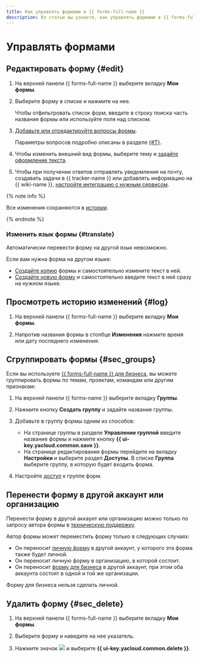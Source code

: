 ```yaml
---
title: Как управлять формами в {{ forms-full-name }}
description: Из статьи вы узнаете, как управлять формами в {{ forms-full-name }}.
---
```


# Управлять формами

## Редактировать форму {#edit}

1. На верхней панели {{ forms-full-name }} выберите вкладку **Мои формы**.

1. Выберите форму в списке и нажмите на нее.
   
   Чтобы отфильтровать список форм, введите в строку поиска часть названия формы или используйте поля над списком.

1. [Добавьте или отредактируйте вопросы формы](add-questions.md).
   
   Параметры вопросов подробно описаны в разделе [{#T}](blocks-ref/blocks-reference.md).

1. Чтобы изменить внешний вид формы, выберите тему и [задайте оформление текста](appearance.md).

1. Чтобы при получении ответов отправлять уведомления на почту, создавать задачи в {{ tracker-name }} или добавлять информацию на {{ wiki-name }}, [настройте интеграцию с нужным сервисом](notifications.md).

{% note info %}

Все изменения сохраняются в [истории](#log).

{% endnote %}


### Изменить язык формы {#translate}

Автоматически перевести форму на другой язык невозможно.

Если вам нужна форма на другом языке:
* [Создайте копию](new-form.md#sec_copy_form) формы и самостоятельно измените текст в ней.
* [Создайте новую форму](new-form.md#create-form) и самостоятельно введите текст в ней сразу на нужном языке.


## Просмотреть историю изменений {#log}

1. На верхней панели {{ forms-full-name }} выберите вкладку **Мои формы**.

1. Напротив названия формы в столбце **Изменения** нажмите время или дату последнего изменения.

## Сгруппировать формы {#sec_groups}
Если вы используете [{{ forms-full-name }} для бизнеса](forms-for-org.md), вы можете группировать формы по темам, проектам, командам или другим признакам:

1. На верхней панели {{ forms-name }} выберите вкладку **Группы**.

1. Нажмите кнопку **Создать группу** и задайте название группы.

1. Добавьте в группу формы одним из способов:
   * На странице группы в разделе **Управление группой** введите название формы и нажмите кнопку **{{ ui-key.yacloud.common.save }}**.
   * На странице редактирования формы перейдите на вкладку **Настройки** и выберите раздел **Доступы**. В списке **Группа** выберите группу, в которую будет входить форма.

1. Настройте [доступ](access.md#access_groups) к группе форм.


## Перенести форму в другой аккаунт или организацию

Перенести форму в другой аккаунт или организацию можно только по запросу автора формы в [техническую поддержку](feedback.md).

Автор формы может переместить форму только в следующих случаях:

* Он переносит [личную форму](personal-forms.md) в другой аккаунт, у которого эта форма также будет личной.
* Он переносит личную форму в организацию, в которой состоит.
* Он переносит [форму для бизнеса](forms-for-org.md) в другой аккаунт, при этом оба аккаунта состоят в одной и той же организации.

Форму для бизнеса нельзя сделать личной.



## Удалить форму {#sec_delete}

1. На верхней панели {{ forms-full-name }} выберите вкладку **Мои формы**.

1. Выберите форму и наведите на нее указатель.

1. Нажмите значок ![](../_assets/forms/context-menu.png) и выберите **{{ ui-key.yacloud.common.delete }}**.